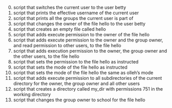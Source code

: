 0. script that switches the current user to the user betty
1. script that prints the effective username of the current user
2. script that prints all the groups the current user is part of
3. script that changes the owner of the file hello to the user betty
4. script that creates an empty file called hello
5. script that adds execute permission to the owner of the file hello
6. script that adds execute permission to the owner and the group owner, and read permission to other users, to the file hello
7. script that adds execution permission to the owner, the group owner and the other users, to the file hello
8. script that sets the permission to the file hello as instructed
9. script that sets the mode of the file hello as instructed
10. script that sets the mode of the file hello the same as olleh’s mode
11. script that adds execute permission to all subdirectories of the current directory for the owner, the group owner and all other users
12. script that creates a directory called my_dir with permissions 751 in the working directory
13. script that changes the group owner to school for the file hello
